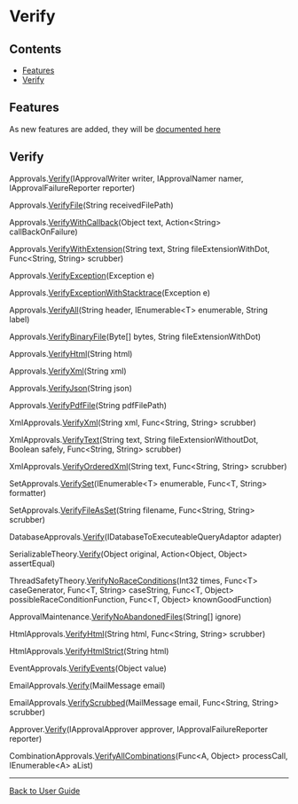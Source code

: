 <!--
GENERATED FILE - DO NOT EDIT
This file was generated by [MarkdownSnippets](https://github.com/SimonCropp/MarkdownSnippets).
Source File: /docs/ApprovalTests/mdsource/Verify.source.md
To change this file edit the source file and then execute run_markdown.cmd.
-->

# Verify

<!-- toc -->
## Contents

  * [Features](#features)
  * [Verify](#verify)<!-- endtoc -->


## Features

As new features are added, they will be [documented here](Features.md)


## Verify

Approvals.[Verify](https://github.com/approvals/ApprovalTests.Net/blob/master/src/ApprovalTests/Approvals.cs#L45)(IApprovalWriter writer, IApprovalNamer namer, IApprovalFailureReporter reporter)   <!-- include: DocumentHelpers.ListAllVerifyFunctions.approved. path: /src/ApprovalTests.Tests/Documentation/DocumentHelpers.ListAllVerifyFunctions.approved.include.md -->
  
Approvals.[VerifyFile](https://github.com/approvals/ApprovalTests.Net/blob/master/src/ApprovalTests/Approvals.cs#L125)(String receivedFilePath)  
  
Approvals.[VerifyWithCallback](https://github.com/approvals/ApprovalTests.Net/blob/master/src/ApprovalTests/Approvals.cs#L135)(Object text, Action&lt;String> callBackOnFailure)  
  
Approvals.[VerifyWithExtension](https://github.com/approvals/ApprovalTests.Net/blob/master/src/ApprovalTests/Approvals.cs#L177)(String text, String fileExtensionWithDot, Func&lt;String, String> scrubber)  
  
Approvals.[VerifyException](https://github.com/approvals/ApprovalTests.Net/blob/master/src/ApprovalTests/Approvals.cs#L196)(Exception e)  
  
Approvals.[VerifyExceptionWithStacktrace](https://github.com/approvals/ApprovalTests.Net/blob/master/src/ApprovalTests/Approvals.cs#L201)(Exception e)  
  
Approvals.[VerifyAll](https://github.com/approvals/ApprovalTests.Net/blob/master/src/ApprovalTests/Approvals.cs#L210)(String header, IEnumerable&lt;T> enumerable, String label)  
  
Approvals.[VerifyBinaryFile](https://github.com/approvals/ApprovalTests.Net/blob/master/src/ApprovalTests/Approvals.cs#L258)(Byte[] bytes, String fileExtensionWithDot)  
  
Approvals.[VerifyHtml](https://github.com/approvals/ApprovalTests.Net/blob/master/src/ApprovalTests/Approvals.cs#L264)(String html)  
  
Approvals.[VerifyXml](https://github.com/approvals/ApprovalTests.Net/blob/master/src/ApprovalTests/Approvals.cs#L269)(String xml)  
  
Approvals.[VerifyJson](https://github.com/approvals/ApprovalTests.Net/blob/master/src/ApprovalTests/Approvals.cs#L274)(String json)  
  
Approvals.[VerifyPdfFile](https://github.com/approvals/ApprovalTests.Net/blob/master/src/ApprovalTests/Approvals.cs#L294)(String pdfFilePath)  
  
XmlApprovals.[VerifyXml](https://github.com/approvals/ApprovalTests.Net/blob/master/src/ApprovalTests/Xml/XmlApprovals.cs#L10)(String xml, Func&lt;String, String> scrubber)  
  
XmlApprovals.[VerifyText](https://github.com/approvals/ApprovalTests.Net/blob/master/src/ApprovalTests/Xml/XmlApprovals.cs#L18)(String text, String fileExtensionWithoutDot, Boolean safely, Func&lt;String, String> scrubber)  
  
XmlApprovals.[VerifyOrderedXml](https://github.com/approvals/ApprovalTests.Net/blob/master/src/ApprovalTests/Xml/XmlApprovals.cs#L29)(String text, Func&lt;String, String> scrubber)  
  
SetApprovals.[VerifySet](https://github.com/approvals/ApprovalTests.Net/blob/master/src/ApprovalTests/Set/SetApprovals.cs#L15)(IEnumerable&lt;T> enumerable, Func&lt;T, String> formatter)  
  
SetApprovals.[VerifyFileAsSet](https://github.com/approvals/ApprovalTests.Net/blob/master/src/ApprovalTests/Set/SetApprovals.cs#L40)(String filename, Func&lt;String, String> scrubber)  
  
DatabaseApprovals.[Verify](https://github.com/approvals/ApprovalTests.Net/blob/master/src/ApprovalTests/Persistence/DatabaseApprovals.cs#L10)(IDatabaseToExecuteableQueryAdaptor adapter)  
  
SerializableTheory.[Verify](https://github.com/approvals/ApprovalTests.Net/blob/master/src/ApprovalTests/TheoryTests/SerializableTheory.cs#L9)(Object original, Action&lt;Object, Object> assertEqual)  
  
ThreadSafetyTheory.[VerifyNoRaceConditions](https://github.com/approvals/ApprovalTests.Net/blob/master/src/ApprovalTests/TheoryTests/ThreadSafetyTheory.cs#L13)(Int32 times, Func&lt;T> caseGenerator, Func&lt;T, String> caseString, Func&lt;T, Object> possibleRaceConditionFunction, Func&lt;T, Object> knownGoodFunction)  
  
ApprovalMaintenance.[VerifyNoAbandonedFiles](https://github.com/approvals/ApprovalTests.Net/blob/master/src/ApprovalTests/Maintenance/ApprovalMaintenance.cs#L77)(String[] ignore)  
  
HtmlApprovals.[VerifyHtml](https://github.com/approvals/ApprovalTests.Net/blob/master/src/ApprovalTests/Html/HtmlApprovals.cs#L8)(String html, Func&lt;String, String> scrubber)  
  
HtmlApprovals.[VerifyHtmlStrict](https://github.com/approvals/ApprovalTests.Net/blob/master/src/ApprovalTests/Html/HtmlApprovals.cs#L16)(String html)  
  
EventApprovals.[VerifyEvents](https://github.com/approvals/ApprovalTests.Net/blob/master/src/ApprovalTests/Events/EventApprovals.cs#L10)(Object value)  
  
EmailApprovals.[Verify](https://github.com/approvals/ApprovalTests.Net/blob/master/src/ApprovalTests/Email/EmailApprovals.cs#L13)(MailMessage email)  
  
EmailApprovals.[VerifyScrubbed](https://github.com/approvals/ApprovalTests.Net/blob/master/src/ApprovalTests/Email/EmailApprovals.cs#L17)(MailMessage email, Func&lt;String, String> scrubber)  
  
Approver.[Verify](https://github.com/approvals/ApprovalTests.Net/blob/master/src/ApprovalTests/Core/Approver.cs#L5)(IApprovalApprover approver, IApprovalFailureReporter reporter)  
  
CombinationApprovals.[VerifyAllCombinations](https://github.com/approvals/ApprovalTests.Net/blob/master/src/ApprovalTests/Combinations/CombinationApprovals.cs#L12)(Func&lt;A, Object> processCall, IEnumerable&lt;A> aList) <!-- end include: DocumentHelpers.ListAllVerifyFunctions.approved. path: /src/ApprovalTests.Tests/Documentation/DocumentHelpers.ListAllVerifyFunctions.approved.include.md -->


---

[Back to User Guide](readme.md#top)
